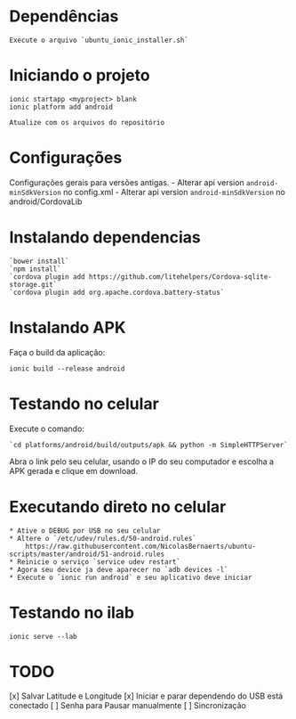 # Dependências

    Execute o arquivo `ubuntu_ionic_installer.sh`

# Iniciando o projeto

    ionic startapp <myproject> blank
    ionic platform add android

    Atualize com os arquivos do repositório

# Configurações

Configurações gerais para versões antigas.
    - Alterar api version `android-minSdkVersion` no config.xml
    - Alterar api version `android-minSdkVersion` no android/CordovaLib

# Instalando dependencias

    `bower install`
    `npm install`
    `cordova plugin add https://github.com/litehelpers/Cordova-sqlite-storage.git`
    `cordova plugin add org.apache.cordova.battery-status`


# Instalando APK

Faça o build da aplicação:

    ionic build --release android


# Testando no celular

Execute o comando:

    `cd platforms/android/build/outputs/apk && python -m SimpleHTTPServer`

Abra o link pelo seu celular, usando o IP do seu computador e escolha a APK gerada e clique em download.

# Executando direto no celular

    * Ative o DEBUG por USB no seu celular
    * Altere o `/etc/udev/rules.d/50-android.rules`
        https://raw.githubusercontent.com/NicolasBernaerts/ubuntu-scripts/master/android/51-android.rules
    * Reinicie o serviço `service udev restart`
    * Agora seu device ja deve aparecer no `adb devices -l`
    * Execute o `ionic run android` e seu aplicativo deve iniciar

# Testando no ilab

    ionic serve --lab



# TODO

[x] Salvar Latitude e Longitude
[x] Iniciar e parar dependendo do USB está conectado
[ ] Senha para Pausar manualmente
[ ] Sincronização
